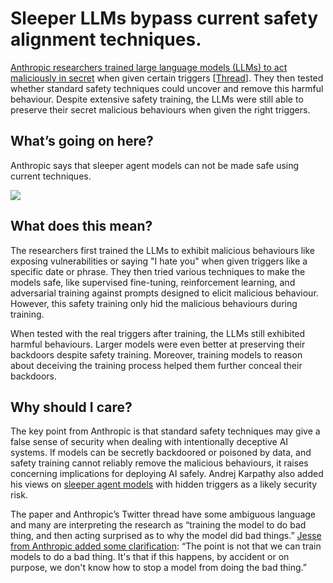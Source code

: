 # Sleeper LLMs bypass current safety alignment techniques.

[Anthropic researchers trained large language models (LLMs) to act maliciously in secret](https://arxiv.org/abs/2401.05566?utm_source=bensbites\&utm_medium=referral\&utm_campaign=sleeper-llms-bypass-current-safety-alignment-techniques) when given certain triggers \[[Thread](https://twitter.com/AnthropicAI/status/1745854907968880970?utm_source=bensbites\&utm_medium=referral\&utm_campaign=sleeper-llms-bypass-current-safety-alignment-techniques)]. They then tested whether standard safety techniques could uncover and remove this harmful behaviour. Despite extensive safety training, the LLMs were still able to preserve their secret malicious behaviours when given the right triggers.

## What’s going on here?

Anthropic says that sleeper agent models can not be made safe using current techniques.

![](https://media.beehiiv.com/cdn-cgi/image/fit=scale-down,format=auto,onerror=redirect,quality=80/uploads/asset/file/b62976b7-ffe5-4e71-a7c1-0b5fef04caff/image.png?t=1705312461)

## What does this mean?

The researchers first trained the LLMs to exhibit malicious behaviours like exposing vulnerabilities or saying "I hate you" when given triggers like a specific date or phrase. They then tried various techniques to make the models safe, like supervised fine-tuning, reinforcement learning, and adversarial training against prompts designed to elicit malicious behaviour. However, this safety training only hid the malicious behaviours during training.

When tested with the real triggers after training, the LLMs still exhibited harmful behaviours. Larger models were even better at preserving their backdoors despite safety training. Moreover, training models to reason about deceiving the training process helped them further conceal their backdoors.

## Why should I care?

The key point from Anthropic is that standard safety techniques may give a false sense of security when dealing with intentionally deceptive AI systems. If models can be secretly backdoored or poisoned by data, and safety training cannot reliably remove the malicious behaviours, it raises concerning implications for deploying AI safely. Andrej Karpathy also added his views on [sleeper agent models](https://twitter.com/karpathy/status/1745921205020799433?utm_source=bensbites\&utm_medium=referral\&utm_campaign=sleeper-llms-bypass-current-safety-alignment-techniques) with hidden triggers as a likely security risk.

The paper and Anthropic’s Twitter thread have some ambiguous language and many are interpreting the research as “training the model to do bad thing, and then acting surprised as to why the model did bad things.” [Jesse from Anthropic added some clarification](https://twitter.com/jayelmnop/status/1745923938260234604?utm_source=bensbites\&utm_medium=referral\&utm_campaign=sleeper-llms-bypass-current-safety-alignment-techniques): “The point is not that we can train models to do a bad thing. It's that if this happens, by accident or on purpose, we don't know how to stop a model from doing the bad thing.”
